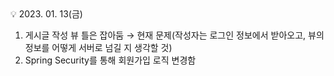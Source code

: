 <aside>
💡 2023. 01. 13(금)

</aside>

1. 게시글 작성 뷰 틀은 잡아둠 → 현재 문제(작성자는 로그인 정보에서 받아오고, 뷰의 정보를 어떻게 서버로 넘길 지 생각할 것)
2. Spring Security를 통해 회원가입 로직 변경함